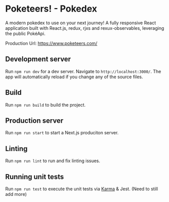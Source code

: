 # Poketeers! - Pokedex

A modern pokedex to use on your next journey! A fully responsive React application built with React.js, redux, rjxs and rexux-observables, leveraging the public PokéApi.

Production Url: https://www.poketeers.com/

## Development server

Run `npm run dev` for a dev server. Navigate to `http://localhost:3000/`. The app will automatically reload if you change any of the source files.

## Build

Run `npm run build` to build the project.

## Production server

Run `npm run start` to start a Next.js produciton server.

## Linting

Run `npm run lint` to run and fix linting issues.

## Running unit tests

Run `npm run test` to execute the unit tests via [Karma](https://karma-runner.github.io) & Jest. (Need to still add more)
